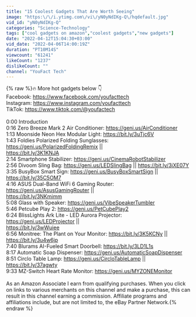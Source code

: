 ```yaml
---
title: "15 Coolest Gadgets That Are Worth Seeing"
image: "https:\/\/i.ytimg.com\/vi\/yN0yNdIKg-Q\/hqdefault.jpg"
vid_id: "yN0yNdIKg-Q"
categories: "Science-Technology"
tags: ["cool gadgets on amazon","coolest gadgets","new gadgets"]
date: "2022-04-12T15:04:30+03:00"
vid_date: "2022-04-06T14:00:19Z"
duration: "PT10M14S"
viewcount: "61241"
likeCount: "1237"
dislikeCount: ""
channel: "YouFact Tech"
---
```

{% raw %}🔥 More hot gadgets below 👇<br />Facebook: <a rel="nofollow" target="blank" href="https://www.facebook.com/youfacttech">https://www.facebook.com/youfacttech</a><br />Instagram: <a rel="nofollow" target="blank" href="https://www.instagram.com/youfacttech">https://www.instagram.com/youfacttech</a><br />TikTok: <a rel="nofollow" target="blank" href="https://www.tiktok.com/@youfactech">https://www.tiktok.com/@youfactech</a><br /><br />0:00 Introduction<br />0:16 Zero Breeze Mark 2 Air Conditioner: <a rel="nofollow" target="blank" href="https://geni.us/AirConditioner">https://geni.us/AirConditioner</a> <br />1:13 Moonside Neon Hex Modular Light: <a rel="nofollow" target="blank" href="https://bit.ly/3uTjc6V">https://bit.ly/3uTjc6V</a><br />1:43 Foldies Polarized Folding Sunglasses: <a rel="nofollow" target="blank" href="https://geni.us/PolarizedFoldingRemix">https://geni.us/PolarizedFoldingRemix</a>  ||<br /><a rel="nofollow" target="blank" href="https://bit.ly/3K1KNJA">https://bit.ly/3K1KNJA</a>  <br />2:14 Smartphone Stabilizer: <a rel="nofollow" target="blank" href="https://geni.us/CinemaRobotStabilizer">https://geni.us/CinemaRobotStabilizer</a>  <br />2:56 Divoom Sling Bag: <a rel="nofollow" target="blank" href="https://geni.us/LEDSlingBag">https://geni.us/LEDSlingBag</a>  || <a rel="nofollow" target="blank" href="https://bit.ly/3iXE07Y">https://bit.ly/3iXE07Y</a> <br />3:35 BusyBox Smart Sign: <a rel="nofollow" target="blank" href="https://geni.us/BusyBoxSmartSign">https://geni.us/BusyBoxSmartSign</a> || <a rel="nofollow" target="blank" href="https://bit.ly/35C5OM7">https://bit.ly/35C5OM7</a> <br />4:16 ASUS Dual-Band WiFi 6 Gaming Router: <a rel="nofollow" target="blank" href="https://geni.us/AsusGamingRouter">https://geni.us/AsusGamingRouter</a> ||<br /><a rel="nofollow" target="blank" href="https://bit.ly/3NKmimm">https://bit.ly/3NKmimm</a> <br />5:08 Glass with Speaker: <a rel="nofollow" target="blank" href="https://geni.us/VibeSpeakerTumbler">https://geni.us/VibeSpeakerTumbler</a>  <br />5:46 Petcube Play 2: <a rel="nofollow" target="blank" href="https://geni.us/PetCubePlay2">https://geni.us/PetCubePlay2</a> <br />6:24 BlissLights Ark Lite - LED Aurora Projector: <a rel="nofollow" target="blank" href="https://geni.us/LEDProjector">https://geni.us/LEDProjector</a> ||   <br /><a rel="nofollow" target="blank" href="https://bit.ly/3wWuiee">https://bit.ly/3wWuiee</a> <br />6:56 Monitree: The Plant on Your Monitor: <a rel="nofollow" target="blank" href="https://bit.ly/3K5KCNy">https://bit.ly/3K5KCNy</a> || <a rel="nofollow" target="blank" href="https://bit.ly/3u4w6jp">https://bit.ly/3u4w6jp</a>  <br />7:40 Blurams AI-Fueled Smart Doorbell: <a rel="nofollow" target="blank" href="https://bit.ly/3LD1L1s">https://bit.ly/3LD1L1s</a> <br />8:17 Automatic Soap Dispenser: <a rel="nofollow" target="blank" href="https://geni.us/AutomaticSoapDispenser">https://geni.us/AutomaticSoapDispenser</a> <br />8:51 Circlo Table Lamp: <a rel="nofollow" target="blank" href="https://geni.us/CircloTableLamp">https://geni.us/CircloTableLamp</a> || <a rel="nofollow" target="blank" href="https://bit.ly/37agwty">https://bit.ly/37agwty</a> <br />9:33 MZ-Switch Heart Rate Monitor: <a rel="nofollow" target="blank" href="https://geni.us/MYZONEMonitor">https://geni.us/MYZONEMonitor</a> <br /><br />As an Amazon Associate I earn from qualifying purchases. When you click on links to various merchants on this channel and make a purchase, this can result in this channel earning a commission. Affiliate programs and affiliations include, but are not limited to, the eBay Partner Network.{% endraw %}
